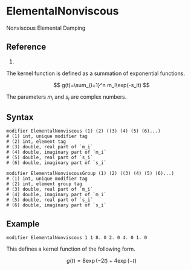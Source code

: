 # ElementalNonviscous

Nonviscous Elemental Damping

## Reference

1. []()

The kernel function is defined as a summation of exponential functions.

$$
g(t)=\sum_{i=1}^n m_i\exp(-s_it)
$$

The parameters $m_i$ and $s_i$ are complex numbers.

## Syntax

```text
modifier ElementalNonviscous (1) (2) ((3) (4) (5) (6)...)
# (1) int, unique modifier tag
# (2) int, element tag
# (3) double, real part of `m_i`
# (4) double, imaginary part of `m_i`
# (5) double, real part of `s_i`
# (6) double, imaginary part of `s_i`

modifier ElementalNonviscousGroup (1) (2) ((3) (4) (5) (6)...)
# (1) int, unique modifier tag
# (2) int, element group tag
# (3) double, real part of `m_i`
# (4) double, imaginary part of `m_i`
# (5) double, real part of `s_i`
# (6) double, imaginary part of `s_i`
```

## Example

```text
modifier ElementalNonviscous 1 1 8. 0 2. 0 4. 0 1. 0
```

This defines a kernel function of the following form.

$$
g(t)=8\exp(-2t)+4\exp(-t)
$$
